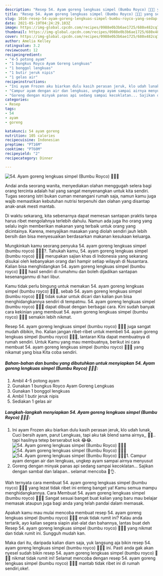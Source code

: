 ```yaml
---
description: "Resep 54. Ayam goreng lengkuas simpel (Bumbu Royco) 🍗🍗🤞 yang sedap dan Mudah Dibuat"
title: "Resep 54. Ayam goreng lengkuas simpel (Bumbu Royco) 🍗🍗🤞 yang sedap dan Mudah Dibuat"
slug: 1016-resep-54-ayam-goreng-lengkuas-simpel-bumbu-royco-yang-sedap-dan-mudah-dibuat
date: 2021-05-19T04:24:29.103Z
image: https://img-global.cpcdn.com/recipes/0988e0b3b6ae1725/680x482cq70/54-ayam-goreng-lengkuas-simpel-bumbu-royco-🍗🍗🤞-foto-resep-utama.jpg
thumbnail: https://img-global.cpcdn.com/recipes/0988e0b3b6ae1725/680x482cq70/54-ayam-goreng-lengkuas-simpel-bumbu-royco-🍗🍗🤞-foto-resep-utama.jpg
cover: https://img-global.cpcdn.com/recipes/0988e0b3b6ae1725/680x482cq70/54-ayam-goreng-lengkuas-simpel-bumbu-royco-🍗🍗🤞-foto-resep-utama.jpg
author: Amelia Kelley
ratingvalue: 3.2
reviewcount: 12
recipeingredient:
- "4-5 potong ayam"
- "1 bungkus Royco Ayam Goreng Lengkuas"
- "1 bonggol lengkuas"
- "1 butir jeruk nipis"
- "1 gelas air"
recipeinstructions:
- "Ini ayam Frozen aku biarkan dulu kasih perasan jeruk, klo udah lunak, Cuci bersih ayam, parut Lengkuas, tapi aku tak blend sama airnya,, 🙊🙈.. tapi hasilnya tetep berserabut kok 😂😂."
- "Campur ayam dengan air dan lengkuas, ungkep ayam sampai airnya menyusut"
- "Goreng dengan minyak panas api sedang sampai kecoklatan... Sajikan dengan sambal dan lalapan.. selamat mencoba 🤗👌."
categories:
- Resep
tags:
- 54
- ayam
- goreng

katakunci: 54 ayam goreng 
nutrition: 105 calories
recipecuisine: Indonesian
preptime: "PT16M"
cooktime: "PT60M"
recipeyield: "2"
recipecategory: Dinner

---
```



![54. Ayam goreng lengkuas simpel (Bumbu Royco) 🍗🍗🤞](https://img-global.cpcdn.com/recipes/0988e0b3b6ae1725/680x482cq70/54-ayam-goreng-lengkuas-simpel-bumbu-royco-🍗🍗🤞-foto-resep-utama.jpg)

Andai anda seorang wanita, menyediakan olahan menggugah selera bagi orang tercinta adalah hal yang sangat menyenangkan untuk kita sendiri. Tugas seorang istri bukan cuman menangani rumah saja, namun kamu juga wajib memastikan kebutuhan nutrisi terpenuhi dan olahan yang disantap anak-anak mesti mantab.

Di waktu  sekarang, kita sebenarnya dapat memesan santapan praktis tanpa harus ribet mengolahnya terlebih dahulu. Namun ada juga lho orang yang selalu ingin memberikan makanan yang terbaik untuk orang yang dicintainya. Karena, menyajikan masakan yang diolah sendiri jauh lebih bersih dan bisa menyesuaikan berdasarkan makanan kesukaan keluarga. 



Mungkinkah kamu seorang penyuka 54. ayam goreng lengkuas simpel (bumbu royco) 🍗🍗🤞?. Tahukah kamu, 54. ayam goreng lengkuas simpel (bumbu royco) 🍗🍗🤞 merupakan sajian khas di Indonesia yang sekarang disukai oleh kebanyakan orang dari hampir setiap wilayah di Nusantara. Kalian bisa menghidangkan 54. ayam goreng lengkuas simpel (bumbu royco) 🍗🍗🤞 hasil sendiri di rumahmu dan boleh dijadikan santapan kesenanganmu di hari libur.

Kamu tidak perlu bingung untuk memakan 54. ayam goreng lengkuas simpel (bumbu royco) 🍗🍗🤞, sebab 54. ayam goreng lengkuas simpel (bumbu royco) 🍗🍗🤞 tidak sukar untuk dicari dan kalian pun bisa menghidangkannya sendiri di tempatmu. 54. ayam goreng lengkuas simpel (bumbu royco) 🍗🍗🤞 dapat dibuat dengan berbagai cara. Kini sudah banyak cara kekinian yang membuat 54. ayam goreng lengkuas simpel (bumbu royco) 🍗🍗🤞 semakin lebih nikmat.

Resep 54. ayam goreng lengkuas simpel (bumbu royco) 🍗🍗🤞 juga sangat mudah dibikin, lho. Kalian jangan ribet-ribet untuk membeli 54. ayam goreng lengkuas simpel (bumbu royco) 🍗🍗🤞, lantaran Kita dapat membuatnya di rumah sendiri. Untuk Kamu yang mau membuatnya, berikut ini cara membuat 54. ayam goreng lengkuas simpel (bumbu royco) 🍗🍗🤞 yang nikamat yang bisa Kita coba sendiri.

<!--inarticleads1-->

##### Bahan-bahan dan bumbu yang dibutuhkan untuk menyiapkan 54. Ayam goreng lengkuas simpel (Bumbu Royco) 🍗🍗🤞:

1. Ambil 4-5 potong ayam
1. Gunakan 1 bungkus Royco Ayam Goreng Lengkuas
1. Gunakan 1 bonggol lengkuas
1. Ambil 1 butir jeruk nipis
1. Sediakan 1 gelas air




<!--inarticleads2-->

##### Langkah-langkah menyiapkan 54. Ayam goreng lengkuas simpel (Bumbu Royco) 🍗🍗🤞:

1. Ini ayam Frozen aku biarkan dulu kasih perasan jeruk, klo udah lunak, Cuci bersih ayam, parut Lengkuas, tapi aku tak blend sama airnya,, 🙊🙈.. tapi hasilnya tetep berserabut kok 😂😂.
<img src="https://img-global.cpcdn.com/steps/fe063f3349c93b08/160x128cq70/54-ayam-goreng-lengkuas-simpel-bumbu-royco-🍗🍗🤞-langkah-memasak-1-foto.jpg" alt="54. Ayam goreng lengkuas simpel (Bumbu Royco) 🍗🍗🤞"><img src="https://img-global.cpcdn.com/steps/cb5aac6e23fe4f96/160x128cq70/54-ayam-goreng-lengkuas-simpel-bumbu-royco-🍗🍗🤞-langkah-memasak-1-foto.jpg" alt="54. Ayam goreng lengkuas simpel (Bumbu Royco) 🍗🍗🤞"><img src="https://img-global.cpcdn.com/steps/f53dee79f1354b32/160x128cq70/54-ayam-goreng-lengkuas-simpel-bumbu-royco-🍗🍗🤞-langkah-memasak-1-foto.jpg" alt="54. Ayam goreng lengkuas simpel (Bumbu Royco) 🍗🍗🤞">1. Campur ayam dengan air dan lengkuas, ungkep ayam sampai airnya menyusut
1. Goreng dengan minyak panas api sedang sampai kecoklatan... Sajikan dengan sambal dan lalapan.. selamat mencoba 🤗👌.




Wah ternyata cara membuat 54. ayam goreng lengkuas simpel (bumbu royco) 🍗🍗🤞 yang lezat tidak ribet ini enteng banget ya! Kamu semua mampu menghidangkannya. Cara Membuat 54. ayam goreng lengkuas simpel (bumbu royco) 🍗🍗🤞 Sangat sesuai banget buat kalian yang baru mau belajar memasak ataupun juga bagi anda yang telah pandai dalam memasak.

Apakah kamu mau mulai mencoba membuat resep 54. ayam goreng lengkuas simpel (bumbu royco) 🍗🍗🤞 enak tidak rumit ini? Kalau anda tertarik, ayo kalian segera siapin alat-alat dan bahannya, lantas buat deh Resep 54. ayam goreng lengkuas simpel (bumbu royco) 🍗🍗🤞 yang nikmat dan tidak rumit ini. Sungguh mudah kan. 

Maka dari itu, daripada kalian diam saja, yuk langsung aja bikin resep 54. ayam goreng lengkuas simpel (bumbu royco) 🍗🍗🤞 ini. Pasti anda gak akan nyesel sudah bikin resep 54. ayam goreng lengkuas simpel (bumbu royco) 🍗🍗🤞 nikmat tidak rumit ini! Selamat mencoba dengan resep 54. ayam goreng lengkuas simpel (bumbu royco) 🍗🍗🤞 mantab tidak ribet ini di rumah sendiri,oke!.

